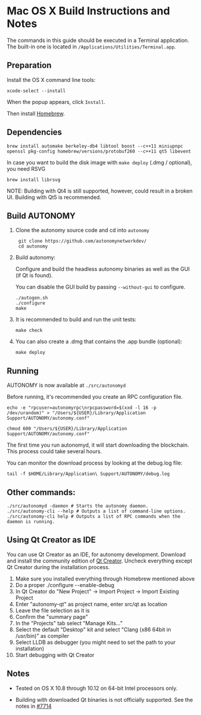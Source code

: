 Mac OS X Build Instructions and Notes
====================================
The commands in this guide should be executed in a Terminal application.
The built-in one is located in `/Applications/Utilities/Terminal.app`.

Preparation
-----------
Install the OS X command line tools:

`xcode-select --install`

When the popup appears, click `Install`.

Then install [Homebrew](http://brew.sh).

Dependencies
----------------------

    brew install automake berkeley-db4 libtool boost --c++11 miniupnpc openssl pkg-config homebrew/versions/protobuf260 --c++11 qt5 libevent

In case you want to build the disk image with `make deploy` (.dmg / optional), you need RSVG

    brew install librsvg

NOTE: Building with Qt4 is still supported, however, could result in a broken UI. Building with Qt5 is recommended.

Build AUTONOMY
------------------------

1. Clone the autonomy source code and cd into `autonomy`

        git clone https://github.com/autonomynetworkdev/
        cd autonomy

2.  Build autonomy:

    Configure and build the headless autonomy binaries as well as the GUI (if Qt is found).

    You can disable the GUI build by passing `--without-gui` to configure.

        ./autogen.sh
        ./configure
        make

3.  It is recommended to build and run the unit tests:

        make check

4.  You can also create a .dmg that contains the .app bundle (optional):

        make deploy

Running
-------

AUTONOMY is now available at `./src/autonomyd`

Before running, it's recommended you create an RPC configuration file.

    echo -e "rpcuser=autonomyrpc\nrpcpassword=$(xxd -l 16 -p /dev/urandom)" > "/Users/${USER}/Library/Application Support/AUTONOMY/autonomy.conf"

    chmod 600 "/Users/${USER}/Library/Application Support/AUTONOMY/autonomy.conf"

The first time you run autonomyd, it will start downloading the blockchain. This process could take several hours.

You can monitor the download process by looking at the debug.log file:

    tail -f $HOME/Library/Application\ Support/AUTONOMY/debug.log

Other commands:
-------

    ./src/autonomyd -daemon # Starts the autonomy daemon.
    ./src/autonomy-cli --help # Outputs a list of command-line options.
    ./src/autonomy-cli help # Outputs a list of RPC commands when the daemon is running.

Using Qt Creator as IDE
------------------------
You can use Qt Creator as an IDE, for autonomy development.
Download and install the community edition of [Qt Creator](https://www.qt.io/download/).
Uncheck everything except Qt Creator during the installation process.

1. Make sure you installed everything through Homebrew mentioned above
2. Do a proper ./configure --enable-debug
3. In Qt Creator do "New Project" -> Import Project -> Import Existing Project
4. Enter "autonomy-qt" as project name, enter src/qt as location
5. Leave the file selection as it is
6. Confirm the "summary page"
7. In the "Projects" tab select "Manage Kits..."
8. Select the default "Desktop" kit and select "Clang (x86 64bit in /usr/bin)" as compiler
9. Select LLDB as debugger (you might need to set the path to your installation)
10. Start debugging with Qt Creator

Notes
-----

* Tested on OS X 10.8 through 10.12 on 64-bit Intel processors only.

* Building with downloaded Qt binaries is not officially supported. See the notes in [#7714](https://github.com/bitcoin/bitcoin/issues/7714)
